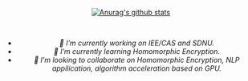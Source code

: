 <div align="center">

 <a href="https://github.com/anuraghazra/github-readme-stats"><img align="center" src="https://github-readme-stats.vercel.app/api?username=milk2we&show_icons=true&include_all_commits=true&theme=buefy&hide_border=true" alt="Anurag's github stats" /></a> 
  
  </br>
  
  <p>
    <em>



- 🔭 I’m currently working on IEE/CAS and SDNU.
- 🌱 I’m currently learning Homomorphic Encryption.
- 👯 I’m looking to collaborate on Homomorphic Encryption, NLP appilication, algorithm acceleration based on GPU.
    </em>
  </p>
</div>

